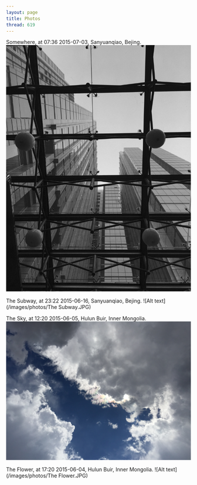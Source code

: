 ```yaml
---
layout: page
title: Photos
thread: 619
---
```

Somewhere, at 07:36 2015-07-03, Sanyuanqiao, Bejing.
![Alt text](/images/photos/Somewhere.JPG)

The Subway, at 23:22 2015-06-16, Sanyuanqiao, Bejing.
![Alt text](/images/photos/The Subway.JPG)

The Sky, at 12:20 2015-06-05, Hulun Buir, Inner Mongolia.
![Alt text](/images/photos/Sky.JPG)

The Flower, at 17:20 2015-06-04, Hulun Buir, Inner Mongolia.
![Alt text](/images/photos/The Flower.JPG)
